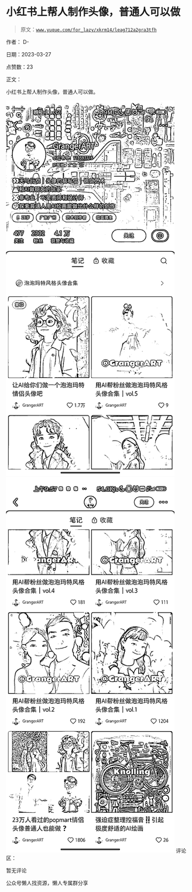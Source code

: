 # 小红书上帮人制作头像，普通人可以做

> 原文：[`www.yuque.com/for_lazy/xkrm14/leag712a2gra3tfh`](https://www.yuque.com/for_lazy/xkrm14/leag712a2gra3tfh)



作者： D-



日期：2023-03-27



点赞数：23

<ne-hole id="ub513d60d" data-lake-id="ub513d60d">

正文：



小红书上帮人制作头像，普通人可以做。



![](img/af4ffa442a6f460199a8c4c248c5d495.png)  <ne-p id="uc04fe7fc" data-lake-id="uc04fe7fc">![](img/f8053120d30bf1c75c9da54853dce3d2.png)  <ne-hole id="u4abbebba" data-lake-id="u4abbebba"><ne-p id="u2c5e7f62" data-lake-id="u2c5e7f62">评论区：



暂无评论

<ne-hole id="u08983296" data-lake-id="u08983296">

公众号懒人找资源，懒人专属群分享

</ne-hole></ne-hole></ne-p></ne-p></ne-hole>